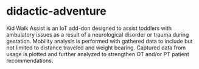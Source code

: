 # didactic-adventure
Kid Walk Assist is an IoT add-don designed to assist toddlers with ambulatory issues as a result of a neurological disorder or trauma during gestation. Mobility analysis is performed with gathered data to include but not limited to distance traveled and weight bearing. Captured data from usage is plotted and further analyzed to strengthen OT and/or PT patient recommendations. 
